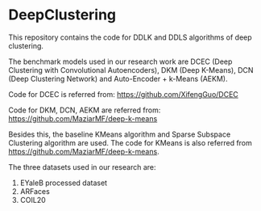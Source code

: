 # DeepClustering
This repository contains the code for DDLK and DDLS algorithms of deep clustering.

The benchmark models used in our research work are DCEC (Deep Clustering with Convolutional Autoencoders), DKM (Deep K-Means), DCN (Deep Clustering Network) and Auto-Encoder + k-Means (AEKM).

Code for DCEC is referred from: https://github.com/XifengGuo/DCEC


Code for DKM, DCN, AEKM are referred from: https://github.com/MaziarMF/deep-k-means

Besides this, the baseline KMeans algorithm and Sparse Subspace Clustering algorithm are used. The code for KMeans is also referred from https://github.com/MaziarMF/deep-k-means.

The three datasets used in our research are:
1. EYaleB processed dataset
2. ARFaces
3. COIL20


